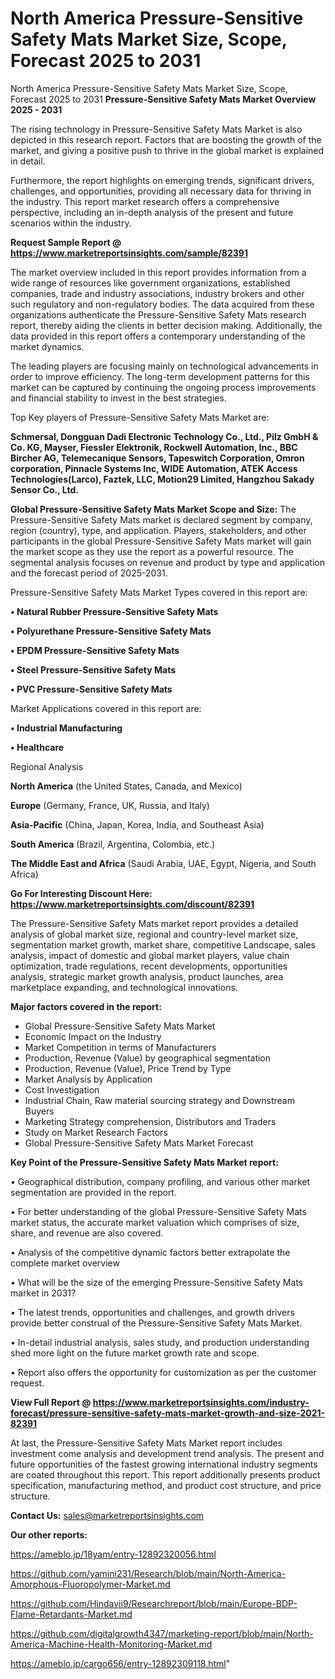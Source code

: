 # North America Pressure-Sensitive Safety Mats Market Size, Scope, Forecast 2025 to 2031
North America Pressure-Sensitive Safety Mats Market Size, Scope, Forecast 2025 to 2031
<Strong> Pressure-Sensitive Safety Mats Market Overview 2025 - 2031</strong>

The rising technology in Pressure-Sensitive Safety Mats Market is also depicted in this research report. Factors that are boosting the growth of the market, and giving a positive push to thrive in the global market is explained in detail.

Furthermore, the report highlights on emerging trends, significant drivers, challenges, and opportunities, providing all necessary data for thriving in the industry. This report market research offers a comprehensive perspective, including an in-depth analysis of the present and future scenarios within the industry.

<strong>Request Sample Report @ <a href=https://www.marketreportsinsights.com/sample/82391>https://www.marketreportsinsights.com/sample/82391</a></strong>

The market overview included in this report provides information from a wide range of resources like government organizations, established companies, trade and industry associations, industry brokers and other such regulatory and non-regulatory bodies. The data acquired from these organizations authenticate the Pressure-Sensitive Safety Mats research report, thereby aiding the clients in better decision making. Additionally, the data provided in this report offers a contemporary understanding of the market dynamics.

The leading players are focusing mainly on technological advancements in order to improve efficiency. The long-term development patterns for this market can be captured by continuing the ongoing process improvements and financial stability to invest in the best strategies.

Top Key players of Pressure-Sensitive Safety Mats Market are:

<strong>Schmersal, Dongguan Dadi Electronic Technology Co., Ltd., Pilz GmbH & Co. KG, Mayser, Fiessler Elektronik, Rockwell Automation, Inc., BBC Bircher AG, Telemecanique Sensors, Tapeswitch Corporation, Omron corporation, Pinnacle Systems Inc, WIDE Automation, ATEK Access Technologies(Larco), Faztek, LLC, Motion29 Limited, Hangzhou Sakady Sensor Co., Ltd.</strong>

<strong><b>Global Pressure-Sensitive Safety Mats Market Scope and Size:</b></strong>
The Pressure-Sensitive Safety Mats market is declared segment by company, region (country), type, and application. Players, stakeholders, and other participants in the global Pressure-Sensitive Safety Mats market will gain the market scope as they use the report as a powerful resource. The segmental analysis focuses on revenue and product by type and application and the forecast period of 2025-2031.

Pressure-Sensitive Safety Mats Market Types covered in this report are:

<strong>• Natural Rubber Pressure-Sensitive Safety Mats

• Polyurethane Pressure-Sensitive Safety Mats

• EPDM Pressure-Sensitive Safety Mats

• Steel Pressure-Sensitive Safety Mats

• PVC Pressure-Sensitive Safety Mats</strong>

Market Applications covered in this report are:

<strong>• Industrial Manufacturing

• Healthcare</strong> 

Regional Analysis

<strong>North America</strong> (the United States, Canada, and Mexico)

<strong>Europe</strong> (Germany, France, UK, Russia, and Italy)

<strong>Asia-Pacific</strong> (China, Japan, Korea, India, and Southeast Asia)

<strong>South America</strong> (Brazil, Argentina, Colombia, etc.)

<strong>The Middle East and Africa</strong> (Saudi Arabia, UAE, Egypt, Nigeria, and South Africa)

<strong>Go For Interesting Discount Here: <a href=https://www.marketreportsinsights.com/discount/82391>https://www.marketreportsinsights.com/discount/82391</a></strong>

The Pressure-Sensitive Safety Mats market report provides a detailed analysis of global market size, regional and country-level market size, segmentation market growth, market share, competitive Landscape, sales analysis, impact of domestic and global market players, value chain optimization, trade regulations, recent developments, opportunities analysis, strategic market growth analysis, product launches, area marketplace expanding, and technological innovations.

<strong><b>Major factors covered in the report:</b></strong>
<ul>
  <li>Global Pressure-Sensitive Safety Mats Market </li>
  <li>Economic Impact on the Industry</li>
  <li>Market Competition in terms of Manufacturers</li>
  <li>Production, Revenue (Value) by geographical segmentation</li>
  <li>Production, Revenue (Value), Price Trend by Type</li>
  <li>Market Analysis by Application</li>
  <li>Cost Investigation</li>
  <li>Industrial Chain, Raw material sourcing strategy and Downstream Buyers</li>
  <li>Marketing Strategy comprehension, Distributors and Traders</li>
  <li>Study on Market Research Factors</li>
  <li>Global Pressure-Sensitive Safety Mats Market Forecast</li>
</ul>

<strong><b>Key Point of the Pressure-Sensitive Safety Mats Market report:</b></strong>

• Geographical distribution, company profiling, and various other market segmentation are provided in the report.

• For better understanding of the global Pressure-Sensitive Safety Mats market status, the accurate market valuation which comprises of size, share, and revenue are also covered.

• Analysis of the competitive dynamic factors better extrapolate the complete market overview

• What will be the size of the emerging Pressure-Sensitive Safety Mats market in 2031?

• The latest trends, opportunities and challenges, and growth drivers provide better construal of the Pressure-Sensitive Safety Mats Market.

• In-detail industrial analysis, sales study, and production understanding shed more light on the future market growth rate and scope.

• Report also offers the opportunity for customization as per the customer request.

<strong><b>View Full Report @ <a href=https://www.marketreportsinsights.com/industry-forecast/pressure-sensitive-safety-mats-market-growth-and-size-2021-82391>https://www.marketreportsinsights.com/industry-forecast/pressure-sensitive-safety-mats-market-growth-and-size-2021-82391</a></b></strong>


At last, the Pressure-Sensitive Safety Mats Market report includes investment come analysis and development trend analysis. The present and future opportunities of the fastest growing international industry segments are coated throughout this report. This report additionally presents product specification, manufacturing method, and product cost structure, and price structure.

<strong>Contact Us:</strong>
sales@marketreportsinsights.com

<strong>Our other reports:</strong>

<a href=https://ameblo.jp/18yam/entry-12892320056.html>https://ameblo.jp/18yam/entry-12892320056.html</a>

<a href=https://github.com/yamini231/Research/blob/main/North-America-Amorphous-Fluoropolymer-Market.md>https://github.com/yamini231/Research/blob/main/North-America-Amorphous-Fluoropolymer-Market.md</a>

<a href=https://github.com/Hindavii9/Researchreport/blob/main/Europe-BDP-Flame-Retardants-Market.md>https://github.com/Hindavii9/Researchreport/blob/main/Europe-BDP-Flame-Retardants-Market.md</a>

<a href=https://github.com/digitalgrowth4347/marketing-report/blob/main/North-America-Machine-Health-Monitoring-Market.md>https://github.com/digitalgrowth4347/marketing-report/blob/main/North-America-Machine-Health-Monitoring-Market.md</a>

<a href=https://ameblo.jp/cargo656/entry-12892309118.html>https://ameblo.jp/cargo656/entry-12892309118.html</a>"
